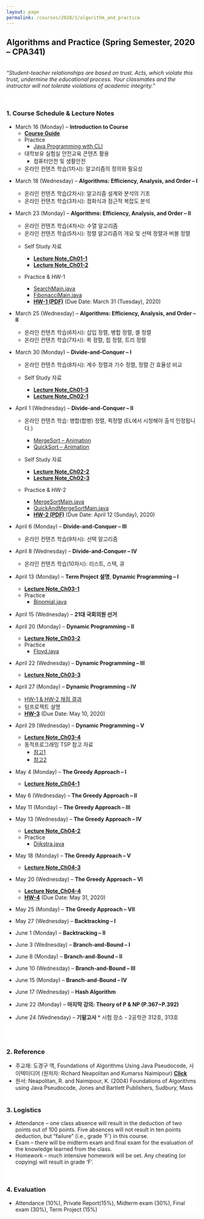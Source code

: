 ```yaml
---
layout: page
permalink: /courses/2020/1/algorithm_and_practice
---
```



<section style="overflow-wrap: anywhere; word-wrap: anywhere;">
    <div class="cw-content container-fluid">
        <div class="cyw-container">
            <div class="container">
                <!--Start Container Div-->
                <div style="background-color:white;" class="container-fluid">
                    <!--Start Content Grid-->
                    <div class="row content">
                        <div class="content-wrapper">
                            <div class="cw-content container-fluid">
                                <div class="cyw-container">
                                    <div class="container">
                                        <!--Start Container Div-->
                                        <div style="background-color:white;" class="container-fluid">
                                            <!--Start Content Grid-->
                                            <div class="row content">
                                                <div class="content-wrapper">
                                                    <h2 class="title-level-1">
                                                        Algorithms and Practice (Spring Semester, 2020 – CPA341) </h2>
                                                    <p><em><br>“Student-teacher relationships are based on trust. Acts,
                                                        which violate this trust, undermine the educational process.
                                                        Your classmates and the instructor will not tolerate violations
                                                        of academic integrity.”</em></p><br>
                                                    <h3 class="title-level-2">1. Course Schedule &amp; Lecture Notes</h3>
                                                    <p>
                                                        <style>
                                                            td {
                                                                width: 50%
                                                            }
                                                        </style>
                                                    </p>
                                                    <ul>
                                                        <li>March 16 (Monday) – <strong>Introduction to Course</strong>
                                                            <ul>
                                                                <li>
                                                                    <a href="https://www.dropbox.com/s/s8q8wq2wwfw1f8m/Algorithm_101.pdf?dl=0"><strong>Course
                                                                        Guide</strong></a></li>
                                                                <li>Practice
                                                                    <ul>
                                                                        <li>
                                                                            <a href="https://www.dropbox.com/s/tlzz28zlvgzrka5/Java_Programming_Evironment.pdf?dl=0">Java
                                                                                Programming with CLI</a></li>
                                                                    </ul>
                                                                </li>
                                                                <li>대학보유 실험실 안전교육 콘텐츠 활용
                                                                    <ul>
                                                                        <li>컴퓨터안전 및 생활안전</li>
                                                                    </ul>
                                                                </li>
                                                                <li>온라인 컨텐츠 학습(1차시): 알고리즘의 정의와 필요성</li>
                                                            </ul>
                                                        </li>
                                                    </ul>
                                                    <p><span id="more-4600"></span></p>
                                                    <ul>
                                                        <li>
                                                            <p>March 18 (Wednesday) – <strong>Algorithms: Efficiency,
                                                                Analysis, and Order – I</strong></p>
                                                            <ul>
                                                                <li>온라인 컨텐츠 학습(2차시): 알고리즘 설계와 분석의 기초</li>
                                                                <li>온라인 컨텐츠 학습(3차시): 점화식과 점근적 복잡도 분석</li>
                                                            </ul>
                                                        </li>
                                                        <li>
                                                            <p>March 23 (Monday) – <strong>Algorithms: Efficiency,
                                                                Analysis, and Order – II</strong></p>
                                                            <ul>
                                                                <li>온라인 컨텐츠 학습(4차시): 수열 알고리즘</li>
                                                                <li>온라인 컨텐츠 학습(5차시): 정렬 알고리즘의 개요 및 선택 정렬과 버블 정렬</li>
                                                                <li>
                                                                    <p>Self Study 자료</p>
                                                                    <ul>
                                                                        <li>
                                                                            <a href="https://www.dropbox.com/s/ksdilyhcfemf4jx/Ch01-1.pdf?dl=0"><strong>Lecture
                                                                                Note_Ch01-1</strong></a></li>
                                                                        <li>
                                                                            <a href="https://www.dropbox.com/s/ks0grl5ctor0uha/Ch01-2.pdf?dl=0"><strong>Lecture
                                                                                Note_Ch01-2</strong></a></li>
                                                                    </ul>
                                                                </li>
                                                                <li>
                                                                    <p>Practice &amp; HW-1</p>
                                                                    <ul>
                                                                        <li>
                                                                            <a href="https://www.dropbox.com/s/efixhoa9igyc7d7/SearchMain.java?dl=0">SearchMain.java</a>
                                                                        </li>
                                                                        <li>
                                                                            <a href="https://www.dropbox.com/s/t9ytvyitr7crapx/FibonacciMain.java?dl=0">FibonacciMain.java</a>
                                                                        </li>
                                                                        <li>
                                                                            <a href="https://www.dropbox.com/s/us2owvzaktbkpdh/HW-1_2020.pdf?dl=0"><strong>HW-1
                                                                                (PDF)</strong></a> (Due Date: March 31
                                                                            (Tuesday), 2020)
                                                                        </li>
                                                                    </ul>
                                                                </li>
                                                            </ul>
                                                        </li>
                                                        <li>
                                                            <p>March 25 (Wednesday) – <strong>Algorithms: Efficiency,
                                                                Analysis, and Order – II</strong></p>
                                                            <ul>
                                                                <li>온라인 컨텐츠 학습(6차시): 삽입 정렬, 병합 정렬, 셸 정렬</li>
                                                                <li>온라인 컨텐츠 학습(7차시): 퀵 정렬, 힙 정렬, 트리 정렬</li>
                                                            </ul>
                                                        </li>
                                                        <li>
                                                            <p>March 30 (Monday) – <strong>Divide-and-Conquer –
                                                                I</strong></p>
                                                            <ul>
                                                                <li>
                                                                    <p>온라인 컨텐츠 학습(8차시): 계수 정렬과 기수 정렬, 정렬 간 효율성 비교</p>
                                                                </li>
                                                                <li>
                                                                    <p>Self Study 자료</p>
                                                                    <ul>
                                                                        <li>
                                                                            <a href="https://www.dropbox.com/s/my6r8kwypy8sxb4/Ch01-3.pdf?dl=0"><strong>Lecture
                                                                                Note_Ch01-3</strong></a></li>
                                                                        <li>
                                                                            <a href="https://www.dropbox.com/s/vvxnv3ce2ww8a2f/Ch02-1.pdf?dl=0"><strong>Lecture
                                                                                Note_Ch02-1</strong></a></li>
                                                                    </ul>
                                                                </li>
                                                            </ul>
                                                        </li>
                                                        <li>
                                                            <p>April 1 (Wednesday) – <strong>Divide-and-Conquer –
                                                                II</strong></p>
                                                            <ul>
                                                                <li>
                                                                    <p>온라인 컨텐츠 학습: 병합(합병) 정렬, 퀵정렬 (EL에서 시청해야 출석
                                                                        인정됩니다.)</p>
                                                                    <ul>
                                                                        <li>
                                                                            <a href="https://www.youtube.com/watch?v=dxuIwsPKRts">MergeSort
                                                                                – Animation</a></li>
                                                                        <li>
                                                                            <a href="https://www.youtube.com/watch?v=Hoixgm4-P4M">QuickSort
                                                                                – Animation</a></li>
                                                                    </ul>
                                                                </li>
                                                                <li>
                                                                    <p>Self Study 자료</p>
                                                                    <ul>
                                                                        <li>
                                                                            <a href="https://www.dropbox.com/s/bm4xe04s34gzfl6/Ch02-2.pdf?dl=0"><strong>Lecture
                                                                                Note_Ch02-2</strong></a></li>
                                                                        <li>
                                                                            <a href="https://www.dropbox.com/s/xdx6gi0bbd1xhe4/Ch02-3.pdf?dl=0"><strong>Lecture
                                                                                Note_Ch02-3</strong></a></li>
                                                                    </ul>
                                                                </li>
                                                                <li>
                                                                    <p>Practice &amp; HW-2</p>
                                                                    <ul>
                                                                        <li>
                                                                            <a href="https://www.dropbox.com/s/mvi8fgz69y3feis/MergeSortMain.java?dl=0">MergeSortMain.java</a>
                                                                        </li>
                                                                        <li>
                                                                            <a href="https://www.dropbox.com/s/3po4kii33rni5ih/QuickAndMergeSortMain.java?dl=0">QuickAndMergeSortMain.java</a>
                                                                        </li>
                                                                        <li>
                                                                            <a href="https://www.dropbox.com/s/xw3mxw4kcjj4toc/HW-2_2020.pdf?dl=0"><strong>HW-2
                                                                                (PDF)</strong></a> (Due Date: April 12
                                                                            (Sunday), 2020)
                                                                        </li>
                                                                    </ul>
                                                                </li>
                                                            </ul>
                                                        </li>
                                                        <li>
                                                            <p>April 6 (Monday) – <strong>Divide-and-Conquer –
                                                                III</strong></p>
                                                            <ul>
                                                                <li>온라인 컨텐츠 학습(9차시): 선택 알고리즘</li>
                                                            </ul>
                                                        </li>
                                                        <li>
                                                            <p>April 8 (Wednesday) – <strong>Divide-and-Conquer –
                                                                IV</strong></p>
                                                            <ul>
                                                                <li>온라인 컨텐츠 학습(10차시): 리스트, 스택, 큐</li>
                                                            </ul>
                                                        </li>
                                                        <li>
                                                            <p>April 13 (Monday) – <strong>Term Project 설명</strong>,
                                                                <strong>Dynamic Programming – I</strong></p>
                                                            <ul>
                                                                <li>
                                                                    <a href="https://www.dropbox.com/s/q8bphvkvqwrre6s/Ch03-1.pdf?dl=0"><strong>Lecture
                                                                        Note_Ch03-1</strong></a></li>
                                                                <li>Practice
                                                                    <ul>
                                                                        <li>
                                                                            <a href="https://www.dropbox.com/s/nzuccxmy2l6hg25/Binomial.java?dl=0">Binomial.java</a>
                                                                        </li>
                                                                    </ul>
                                                                </li>
                                                            </ul>
                                                        </li>
                                                    </ul>
                                                    <p>
                                                        <!--
                                                            *   [**Term Project 설명 자료**][17]
                                                                *   Program - [Pixel_2019.zip][18]
                                                        -->
                                                    </p>
                                                    <ul>
                                                        <li>
                                                            <p>April 15 (Wednesday) – <strong>21대 국회의원 선거</strong></p>
                                                        </li>
                                                        <li>
                                                            <p>April 20 (Monday) – <strong>Dynamic Programming –
                                                                II</strong></p>
                                                            <ul>
                                                                <li>
                                                                    <a href="https://www.dropbox.com/s/061e3xw4flkxmo4/Ch03-2.pdf?dl=0"><strong>Lecture
                                                                        Note_Ch03-2</strong></a></li>
                                                                <li>Practice
                                                                    <ul>
                                                                        <li>
                                                                            <a href="https://www.dropbox.com/s/xsoj4c52l294ywp/Floyd.java?dl=0">Floyd.java</a>
                                                                        </li>
                                                                    </ul>
                                                                </li>
                                                            </ul>
                                                        </li>
                                                    </ul>
                                                    <p><!--more--></p>
                                                    <ul>
                                                        <li>
                                                            <p>April 22 (Wednesday) – <strong>Dynamic Programming –
                                                                III</strong></p>
                                                            <ul>
                                                                <li>
                                                                    <a href="https://www.dropbox.com/s/crhi5lfbz9mk2zn/Ch03-3.pdf?dl=0"><strong>Lecture
                                                                        Note_Ch03-3</strong></a></li>
                                                            </ul>
                                                        </li>
                                                        <li>
                                                            <p>April 27 (Monday) – <strong>Dynamic Programming –
                                                                IV</strong></p>
                                                            <ul>
                                                                <li>
                                                                    <a href="https://www.dropbox.com/s/16tf2h9x3h8c7j5/homework_1_2.xlsx?dl=0">HW-1
                                                                        &amp; HW-2 채점 결과</a></li>
                                                                <li>텀프로젝트 설명</li>
                                                                <li>
                                                                    <a href="https://www.dropbox.com/s/je2ovwzal627t85/HW-3_2020.pdf?dl=0"><strong>HW-3</strong></a>
                                                                    (Due Date: May 10, 2020)
                                                                </li>
                                                            </ul>
                                                        </li>
                                                        <li>
                                                            <p>April 29 (Wednesday) – <strong>Dynamic Programming –
                                                                V</strong></p>
                                                            <ul>
                                                                <li>
                                                                    <a href="https://www.dropbox.com/s/ee35lkad9cw9ohv/Ch03-4.pdf?dl=0"><strong>Lecture
                                                                        Note_Ch03-4</strong></a></li>
                                                                <li>동적프로그래밍 TSP 참고 자료
                                                                    <ul>
                                                                        <li>
                                                                            <a href="https://www.dropbox.com/s/k49lyeyne9l4zwg/tspdp.pdf?dl=0">참고1</a>
                                                                        </li>
                                                                        <li>
                                                                            <a href="https://www.youtube.com/watch?v=cdPBs_EsHbc">참고2</a>
                                                                        </li>
                                                                    </ul>
                                                                </li>
                                                            </ul>
                                                        </li>
                                                        <li>
                                                            <p>May 4 (Monday) – <strong>The Greedy Approach – I</strong>
                                                            </p>
                                                            <ul>
                                                                <li>
                                                                    <a href="https://www.dropbox.com/s/hrhvjc32hgzrup8/Ch04-1.pdf?dl=0"><strong>Lecture
                                                                        Note_Ch04-1</strong></a></li>
                                                            </ul>
                                                        </li>
                                                    </ul>
                                                    <p><!--more--></p>
                                                    <ul>
                                                        <li>
                                                            <p>May 6 (Wednesday) – <strong>The Greedy Approach –
                                                                II</strong></p>
                                                        </li>
                                                        <li>
                                                            <p>May 11 (Monday) – <strong>The Greedy Approach –
                                                                III</strong></p>
                                                        </li>
                                                        <li>
                                                            <p>May 13 (Wednesday) – <strong>The Greedy Approach –
                                                                IV</strong></p>
                                                            <ul>
                                                                <li>
                                                                    <a href="https://www.dropbox.com/s/igbyemw99m4k8ao/Ch04-2.pdf?dl=0"><strong>Lecture
                                                                        Note_Ch04-2</strong></a></li>
                                                                <li>Practice
                                                                    <ul>
                                                                        <li>
                                                                            <a href="https://www.dropbox.com/s/bbw1k999msifw2t/Dijkstra.java?dl=0">Dijkstra.java</a>
                                                                        </li>
                                                                    </ul>
                                                                </li>
                                                            </ul>
                                                        </li>
                                                    </ul>
                                                    <p><!--more--></p>
                                                    <ul>
                                                        <li>
                                                            <p>May 18 (Monday) – <strong>The Greedy Approach –
                                                                V</strong></p>
                                                            <ul>
                                                                <li>
                                                                    <a href="https://www.dropbox.com/s/e2ggesgwkuorbwq/Ch04-3.pdf?dl=0"><strong>Lecture
                                                                        Note_Ch04-3</strong></a> <!--more--></li>
                                                            </ul>
                                                        </li>
                                                        <li>
                                                            <p>May 20 (Wednesday) – <strong>The Greedy Approach –
                                                                VI</strong></p>
                                                            <ul>
                                                                <li>
                                                                    <a href="https://www.dropbox.com/s/a15ituuw8317gkf/Ch04-4.pdf?dl=0"><strong>Lecture
                                                                        Note_Ch04-4</strong></a></li>
                                                                <li>
                                                                    <a href="https://www.dropbox.com/s/hrh0xl975cc9tg6/HW-4_2020.pdf?dl=0"><strong>HW-4</strong></a>
                                                                    (Due Date: May 31, 2020)
                                                                </li>
                                                            </ul>
                                                        </li>
                                                        <li>
                                                            <p>May 25 (Monday) – <strong>The Greedy Approach –
                                                                VII</strong></p>
                                                        </li>
                                                        <li>
                                                            <p>May 27 (Wednesday) – <strong>Backtracking – I</strong> </p>
                                                        </li>
                                                        <li>
                                                            <p>June 1 (Monday) – <strong>Backtracking – II</strong></p>
                                                        </li>
                                                        <li>
                                                            <p>June 3 (Wednesday) – <strong>Branch-and-Bound –
                                                                I</strong> 
                                                            </p>
                                                        </li>
                                                    </ul>
                                                    <p><!--more--></p>
                                                    <ul>
                                                        <li>
                                                            <p>June 8 (Monday) – <strong>Branch-and-Bound – II</strong></p>
                                                        </li>
                                                        <li>
                                                            <p>June 10 (Wednesday) – <strong>Branch-and-Bound –
                                                                III</strong> 
                                                            </p>
                                                        </li>
                                                        <li>
                                                            <p>June 15 (Monday) – <strong>Branch-and-Bound – IV</strong></p>
                                                        </li>
                                                        <li>
                                                            <p>June 17 (Wednesday) – <strong>Hash Algorithm</strong></p>
                                                        </li>
                                                        <li>
                                                            <p>June 22 (Monday) – <strong>마지막 강의: Theory of P &amp; NP
                                                                (P.367~P.392)</strong> 
                                                            </p>
                                                        </li>
                                                        <li>
                                                            <p>June 24 (Wednesday) – <strong>기말고사</strong> 
                                                                *   시험 장소 - 2공학관 312호, 313호
                                                            </p>
                                                        </li>
                                                    </ul>
                                                    <br/>
                                                    <br/>
                                                    <h3 class="title-level-2">2. Reference</h3>
                                                    <ul>
                                                        <li>주교재: 도경구 역, Foundations of Algorithms Using Java Pseudocode,
                                                            사이텍미디어 (원저자: Richard Neapolitan and Kumarss Naimipour) <a
                                                                    href="http://link.koreatech.ac.kr/?page_id=4600"><strong>Click</strong></a>
                                                        </li>
                                                        <li>원서: Neapolitan, R. and Naimipour, K. (2004) Foundations of
                                                            Algorithms using Java Pseudocode, Jones and Bartlett
                                                            Publishers, Sudbury, Mass
                                                        </li>
                                                        <br>
                                                    </ul>
                                                    <h3 class="title-level-2">3. Logistics</h3>
                                                    <ul>
                                                        <li>Attendance – one class absence will result in the deduction
                                                            of two points out of 100 points. Five absences will not
                                                            result in ten points deduction, but “failure” (i.e., grade
                                                            ‘F’) in this course.
                                                        </li>
                                                        <li>Exam – there will be midterm exam and final exam for the
                                                            evaluation of the knowledge learned from the class.
                                                        </li>
                                                        <li>Homework – much intensive homework will be set. Any cheating
                                                            (or copying) will result in grade ‘F’.
                                                        </li>
                                                    </ul>
                                                    <br>
                                                    <h3 class="title-level-2">4. Evaluation</h3>
                                                    <ul>
                                                        <li>Attendance (10%), Private Report(15%), Midterm exam (30%),
                                                            Final exam (30%), Term Project (15%)
                                                        </li>
                                                    </ul>
                                                </div>
                                            </div>
                                            <div class="clear"></div>
                                            <!--End Content Grid-->
                                        </div>
                                    </div>
                                </div>
                                <!--End Container Div-->
                            </div>
                        </div>
                    </div>
                    <div class="clear"></div>
                    <!--End Content Grid-->
                </div>
            </div>
        </div>
        <!--End Container Div-->
    </div>
</section>